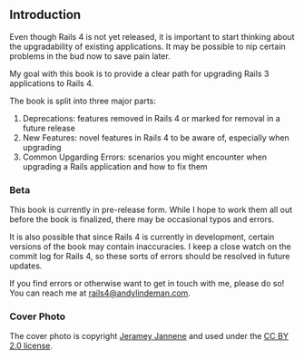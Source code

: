 ## Introduction

Even though Rails 4 is not yet released, it is important to start thinking
about the upgradability of existing applications. It may be possible to nip
certain problems in the bud now to save pain later.

My goal with this book is to provide a clear path for upgrading Rails 3
applications to Rails 4.

The book is split into three major parts:

1. Deprecations: features removed in Rails 4 or marked for removal in a future
   release
2. New Features: novel features in Rails 4 to be aware of, especially when
   upgrading
3. Common Upgarding Errors: scenarios you might encounter when upgrading a
   Rails application and how to fix them

### Beta

This book is currently in pre-release form. While I hope to work them all out
before the book is finalized, there may be occasional typos and errors.

It is also possible that since Rails 4 is currently in development, certain
versions of the book may contain inaccuracies. I keep a close watch on the
commit log for Rails 4, so these sorts of errors should be resolved in future
updates.

If you find errors or otherwise want to get in touch with me, please do so!
You can reach me at <rails4@andylindeman.com>.

### Cover Photo

The cover photo is copyright [Jeramey
Jannene](http://www.flickr.com/photos/compujeramey/168102810/) and used under
the [CC BY 2.0
license](http://creativecommons.org/licenses/by/2.0/).
